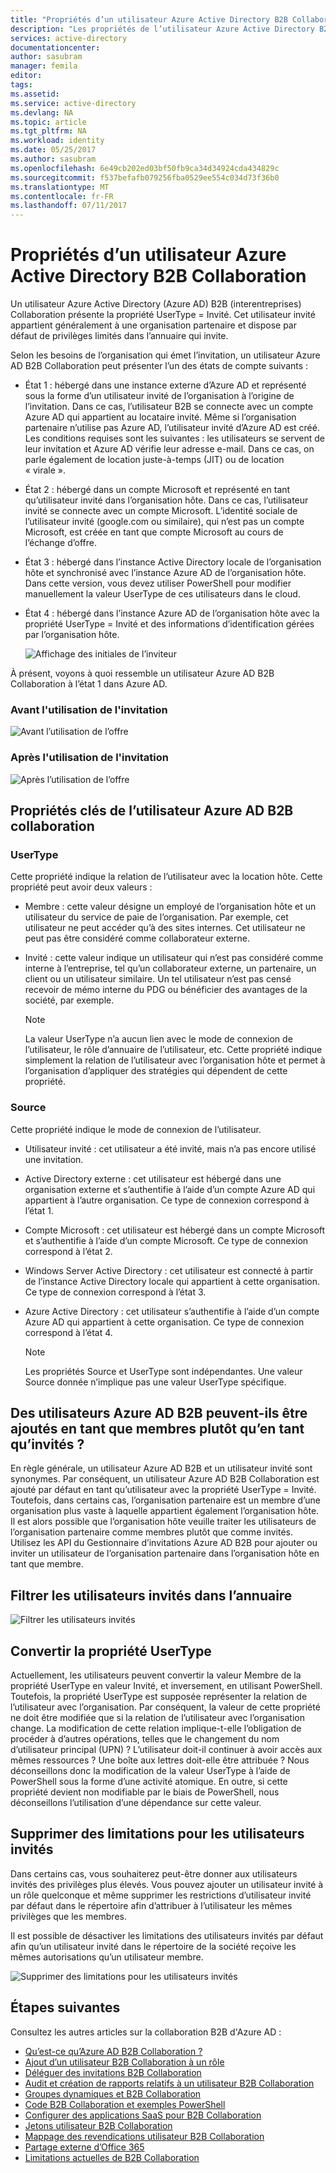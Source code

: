 ```yaml
---
title: "Propriétés d’un utilisateur Azure Active Directory B2B Collaboration | Microsoft Docs"
description: "Les propriétés de l’utilisateur Azure Active Directory B2B Collaboration sont configurables"
services: active-directory
documentationcenter: 
author: sasubram
manager: femila
editor: 
tags: 
ms.assetid: 
ms.service: active-directory
ms.devlang: NA
ms.topic: article
ms.tgt_pltfrm: NA
ms.workload: identity
ms.date: 05/25/2017
ms.author: sasubram
ms.openlocfilehash: 6e49cb202ed03bf50fb9ca34d34924cda434829c
ms.sourcegitcommit: f537befafb079256fba0529ee554c034d73f36b0
ms.translationtype: MT
ms.contentlocale: fr-FR
ms.lasthandoff: 07/11/2017
---
```

# <a name="properties-of-an-azure-active-directory-b2b-collaboration-user"></a>Propriétés d’un utilisateur Azure Active Directory B2B Collaboration

Un utilisateur Azure Active Directory (Azure AD) B2B (interentreprises) Collaboration présente la propriété UserType = Invité. Cet utilisateur invité appartient généralement à une organisation partenaire et dispose par défaut de privilèges limités dans l’annuaire qui invite.

Selon les besoins de l’organisation qui émet l’invitation, un utilisateur Azure AD B2B Collaboration peut présenter l’un des états de compte suivants :

- État 1 : hébergé dans une instance externe d’Azure AD et représenté sous la forme d’un utilisateur invité de l’organisation à l’origine de l’invitation. Dans ce cas, l’utilisateur B2B se connecte avec un compte Azure AD qui appartient au locataire invité. Même si l’organisation partenaire n’utilise pas Azure AD, l’utilisateur invité d’Azure AD est créé. Les conditions requises sont les suivantes : les utilisateurs se servent de leur invitation et Azure AD vérifie leur adresse e-mail. Dans ce cas, on parle également de location juste-à-temps (JIT) ou de location « virale ».

- État 2 : hébergé dans un compte Microsoft et représenté en tant qu’utilisateur invité dans l’organisation hôte. Dans ce cas, l’utilisateur invité se connecte avec un compte Microsoft. L’identité sociale de l’utilisateur invité (google.com ou similaire), qui n’est pas un compte Microsoft, est créée en tant que compte Microsoft au cours de l’échange d’offre.

- État 3 : hébergé dans l’instance Active Directory locale de l’organisation hôte et synchronisé avec l’instance Azure AD de l’organisation hôte. Dans cette version, vous devez utiliser PowerShell pour modifier manuellement la valeur UserType de ces utilisateurs dans le cloud.

- État 4 : hébergé dans l’instance Azure AD de l’organisation hôte avec la propriété UserType = Invité et des informations d’identification gérées par l’organisation hôte.

  ![Affichage des initiales de l’inviteur](media/active-directory-b2b-user-properties/redemption-diagram.png)


À présent, voyons à quoi ressemble un utilisateur Azure AD B2B Collaboration à l’état 1 dans Azure AD.

### <a name="before-invitation-redemption"></a>Avant l'utilisation de l'invitation

![Avant l’utilisation de l’offre](media/active-directory-b2b-user-properties/before-redemption.png)

### <a name="after-invitation-redemption"></a>Après l'utilisation de l'invitation

![Après l’utilisation de l’offre](media/active-directory-b2b-user-properties/after-redemption.png)

## <a name="key-properties-of-the-azure-ad-b2b-collaboration-user"></a>Propriétés clés de l’utilisateur Azure AD B2B collaboration
### <a name="usertype"></a>UserType
Cette propriété indique la relation de l’utilisateur avec la location hôte. Cette propriété peut avoir deux valeurs :
- Membre : cette valeur désigne un employé de l’organisation hôte et un utilisateur du service de paie de l’organisation. Par exemple, cet utilisateur ne peut accéder qu’à des sites internes. Cet utilisateur ne peut pas être considéré comme collaborateur externe.

- Invité : cette valeur indique un utilisateur qui n’est pas considéré comme interne à l’entreprise, tel qu’un collaborateur externe, un partenaire, un client ou un utilisateur similaire. Un tel utilisateur n’est pas censé recevoir de mémo interne du PDG ou bénéficier des avantages de la société, par exemple.

  > [!NOTE]
  > La valeur UserType n’a aucun lien avec le mode de connexion de l’utilisateur, le rôle d’annuaire de l’utilisateur, etc. Cette propriété indique simplement la relation de l’utilisateur avec l’organisation hôte et permet à l’organisation d’appliquer des stratégies qui dépendent de cette propriété.

### <a name="source"></a>Source
Cette propriété indique le mode de connexion de l’utilisateur.

- Utilisateur invité : cet utilisateur a été invité, mais n’a pas encore utilisé une invitation.

- Active Directory externe : cet utilisateur est hébergé dans une organisation externe et s’authentifie à l’aide d’un compte Azure AD qui appartient à l’autre organisation. Ce type de connexion correspond à l’état 1.

- Compte Microsoft : cet utilisateur est hébergé dans un compte Microsoft et s’authentifie à l’aide d’un compte Microsoft. Ce type de connexion correspond à l’état 2.

- Windows Server Active Directory : cet utilisateur est connecté à partir de l’instance Active Directory locale qui appartient à cette organisation. Ce type de connexion correspond à l’état 3.

- Azure Active Directory : cet utilisateur s’authentifie à l’aide d’un compte Azure AD qui appartient à cette organisation. Ce type de connexion correspond à l’état 4.
  > [!NOTE]
  > Les propriétés Source et UserType sont indépendantes. Une valeur Source donnée n’implique pas une valeur UserType spécifique.

## <a name="can-azure-ad-b2b-users-be-added-as-members-instead-of-guests"></a>Des utilisateurs Azure AD B2B peuvent-ils être ajoutés en tant que membres plutôt qu’en tant qu’invités ?
En règle générale, un utilisateur Azure AD B2B et un utilisateur invité sont synonymes. Par conséquent, un utilisateur Azure AD B2B Collaboration est ajouté par défaut en tant qu’utilisateur avec la propriété UserType = Invité. Toutefois, dans certains cas, l’organisation partenaire est un membre d’une organisation plus vaste à laquelle appartient également l’organisation hôte. Il est alors possible que l’organisation hôte veuille traiter les utilisateurs de l’organisation partenaire comme membres plutôt que comme invités. Utilisez les API du Gestionnaire d’invitations Azure AD B2B pour ajouter ou inviter un utilisateur de l’organisation partenaire dans l’organisation hôte en tant que membre.

## <a name="filter-for-guest-users-in-the-directory"></a>Filtrer les utilisateurs invités dans l’annuaire

![Filtrer les utilisateurs invités](media/active-directory-b2b-user-properties/filter-guest-users.png)

## <a name="convert-usertype"></a>Convertir la propriété UserType
Actuellement, les utilisateurs peuvent convertir la valeur Membre de la propriété UserType en valeur Invité, et inversement, en utilisant PowerShell. Toutefois, la propriété UserType est supposée représenter la relation de l’utilisateur avec l’organisation. Par conséquent, la valeur de cette propriété ne doit être modifiée que si la relation de l’utilisateur avec l’organisation change. La modification de cette relation implique-t-elle l’obligation de procéder à d’autres opérations, telles que le changement du nom d’utilisateur principal (UPN) ? L’utilisateur doit-il continuer à avoir accès aux mêmes ressources ? Une boîte aux lettres doit-elle être attribuée ? Nous déconseillons donc la modification de la valeur UserType à l’aide de PowerShell sous la forme d’une activité atomique. En outre, si cette propriété devient non modifiable par le biais de PowerShell, nous déconseillons l’utilisation d’une dépendance sur cette valeur.

## <a name="remove-guest-user-limitations"></a>Supprimer des limitations pour les utilisateurs invités
Dans certains cas, vous souhaiterez peut-être donner aux utilisateurs invités des privilèges plus élevés. Vous pouvez ajouter un utilisateur invité à un rôle quelconque et même supprimer les restrictions d’utilisateur invité par défaut dans le répertoire afin d’attribuer à l’utilisateur les mêmes privilèges que les membres.

Il est possible de désactiver les limitations des utilisateurs invités par défaut afin qu’un utilisateur invité dans le répertoire de la société reçoive les mêmes autorisations qu’un utilisateur membre.

![Supprimer des limitations pour les utilisateurs invités](media/active-directory-b2b-user-properties/remove-guest-limitations.png)

## <a name="next-steps"></a>Étapes suivantes

Consultez les autres articles sur la collaboration B2B d'Azure AD :

* [Qu’est-ce qu’Azure AD B2B Collaboration ?](active-directory-b2b-what-is-azure-ad-b2b.md)
* [Ajout d’un utilisateur B2B Collaboration à un rôle](active-directory-b2b-add-guest-to-role.md)
* [Déléguer des invitations B2B Collaboration](active-directory-b2b-delegate-invitations.md)
* [Audit et création de rapports relatifs à un utilisateur B2B Collaboration](active-directory-b2b-auditing-and-reporting.md)
* [Groupes dynamiques et B2B Collaboration](active-directory-b2b-dynamic-groups.md)
* [Code B2B Collaboration et exemples PowerShell](active-directory-b2b-code-samples.md)
* [Configurer des applications SaaS pour B2B Collaboration](active-directory-b2b-configure-saas-apps.md)
* [Jetons utilisateur B2B Collaboration](active-directory-b2b-user-token.md)
* [Mappage des revendications utilisateur B2B Collaboration](active-directory-b2b-claims-mapping.md)
* [Partage externe d’Office 365](active-directory-b2b-o365-external-user.md)
* [Limitations actuelles de B2B Collaboration](active-directory-b2b-current-limitations.md)

